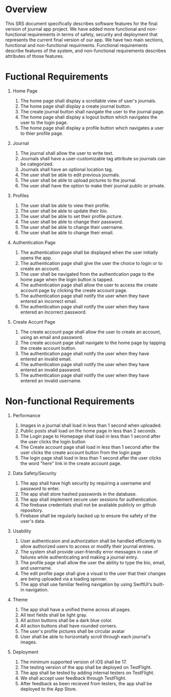 # Overview

This SRS document specifically describes software features for the final version of journal app project. We have added more functional and non-functional requirements in terms of safety, security and deployment that represents the current final version of our app.
We have two main sections, functional and non-functional requirments. Functional requirements
describe features of the system, and non-functional requirements describes attributes of those features.

# Fuctional Requirements

1. Home Page
    1. The home page shall display a scrollable view of user's journals.
    2. The home page shall display a create journal button.
    3. The create journal button shall navigate the user to the journal page.
    4. The home page shall display a logout button which navigates the user to the login page.
    5. The home page shall display a profile button which navigates a user to thier profile page.

2. Journal
    1. The journal shall allow the user to write text.
    2. Journals shall have a user-customizable tag attribute so journals can be categorized.
    3. Journals shall have an optional location tag.
    4. The user shall be able to edit previous journals.
    5. The user shall be able to upload pictures to the journal.
    6. The user shall have the option to make their journal public or private.

3. Profiles
    1. The user shall be able to view their profile.
    2. The user shall be able to update their bio.
    3. The user shall be able to set their profile picture.
    4. The user shall be able to change their password.
    5. The user shall be able to change their username.
    6. The user shall be able to change their email.

4. Authentication Page
    1. The authentication page shall be displayed when the user initially opens the app.
    2. The authentication page shall give the user the choice to login or to create an account.
    3. The user shall be navigated from the authentication page to the home page when the login button is tapped.
    4. The authentication page shall allow the user to access the create account page by clicking the create account page.
    5. The authentication page shall notify the user when they have entered an incorrect email.
    6. The authentication page shall notify the user when they have entered an incorrect password.

5. Create Accunt Page
    1. The create account page shall allow the user to create an account, using an email and password.
    2. The create account page shall navigate to the home page by tapping the create account button.
    3. The authentication page shall notify the user when they have entered an invalid email.
    4. The authentication page shall notify the user when they have entered an invalid password.
    5. The authentication page shall notify the user when they have entered an invalid username.

# Non-functional Requirements

1. Performance
    1. Images in a journal shall load in less than 1 second when uploaded.
    2. Public posts shall load on the home page in less than 2 seconds.
    3. The Login page to Homepage shall load in less than 1 second after the user clicks the login button
    4. The Create account page shall load in less than 1 second after the user clicks the create account button from the login page
    5. The login page shall load in less than 1 second after the user clicks the word "here" link in the create account page.

2. Data Safety/Security
    1. The app shall have high security by requiring a username and password to enter.
    2. The app shall store hashed passwords in the database.
    3. The app shall implement secure user sessions for authentication.
    4. The firebase credentials shall not be available publicly on github repository.
    5. Firebase shall be regularly backed up to ensure the safety of the user's data.

3. Usability
    1. User authenticaion and authorization shall be handled efficiently to allow authorized users to access or modify their journal entries.
    2. The system shall provide user-friendly error messages in case of failures while authenticating and making a journal entry.
    3. The profile page shall allow the user the abliity to type the bio, email, and username.
    4. The edit profile page shall give a visual to the user that their changes are being uploaded via a loading spinner.
    5. The app shall use familiar feeling navigation by using SwiftUI's built-in navigation.


4. Theme
    1. The app shall have a unified theme across all pages.
    2. All text fields shall be light gray.
    3. All action buttons shall be a dark blue color.
    4. All action buttons shall have rounded corners.
    5. The user's profile pictures shall be circular avatar
    6. User shall be able to horizontally scroll through each journal's images.

5. Deployment
    1. The minimum supported version of iOS shall be 17.
    2. The testing version of the app shall be deployed on TestFlight.
    3. The app shall be tested by adding internal testers on TestFlight.
    4. We shall accept user feedback through TestFlight.
    5. After feedback as been recieved from testers, the app shall be deployed to the App Store.
